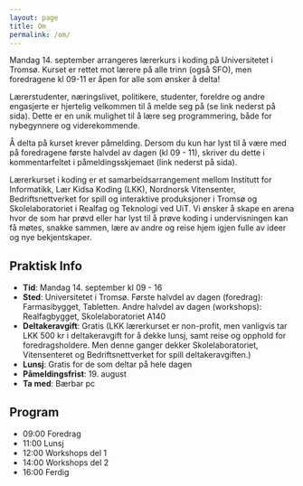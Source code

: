 ```yaml
---
layout: page
title: Om
permalink: /om/
---
```


Mandag 14. september arrangeres lærerkurs i koding på Universitetet i Tromsø.
Kurset er rettet mot lærere på alle trinn (også SFO), men foredragene kl 09-11
er åpen for alle som ønsker å delta!

Lærerstudenter, næringslivet, politikere, studenter, foreldre og andre
engasjerte er hjertelig velkommen til å melde seg på (se link nederst på sida).
Dette er en unik mulighet til å lære seg programmering, både for nybegynnere og
viderekommende.

Å delta på kurset krever påmelding. Dersom du kun har lyst til å være med på
foredragene første halvdel av dagen (kl 09 - 11), skriver du dette i
kommentarfeltet i påmeldingsskjemaet (link nederst på sida). 

Lærerkurset i koding er et samarbeidsarrangement mellom Institutt for
Informatikk, Lær Kidsa Koding (LKK), Nordnorsk Vitensenter, Bedriftsnettverket
for spill og interaktive produksjoner i Tromsø og Skolelaboratoriet i Realfag og
Teknologi ved UiT. Vi ønsker å skape en arena hvor de som har prøvd eller
har lyst til å prøve koding i undervisningen kan få møtes, snakke sammen,
lære av andre og reise hjem igjen fulle av ideer og nye bekjentskaper.

## Praktisk Info
- **Tid**: Mandag 14. september kl 09 - 16
- **Sted**: Universitetet i Tromsø. Første halvdel av dagen (foredrag):
  Farmasibygget, Tabletten. Andre halvdel av dagen (workshops): Realfagbygget, Skolelaboratoriet A140
- **Deltakeravgift**: Gratis (LKK lærerkurset er non-profit, men vanligvis tar LKK 500 kr i deltakeravgift for å dekke lunsj, samt reise og opphold for foredragsholdere. Men denne ganger dekker Skolelaboratoriet, Vitensenteret og Bedriftsnettverket for spill deltakeravgiften.)
- **Lunsj**: Gratis for de som deltar på hele dagen
- **Påmeldingsfrist**: 19. august
- **Ta med**: Bærbar pc

## Program
- 09:00 Foredrag
- 11:00 Lunsj
- 12:00 Workshops del 1
- 14:00 Workshops del 2
- 16:00 Ferdig

